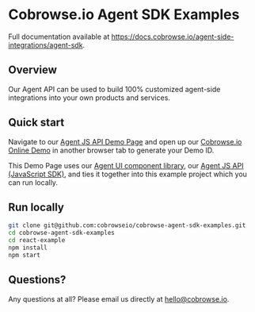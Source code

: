 # Cobrowse.io Agent SDK Examples

Full documentation available at https://docs.cobrowse.io/agent-side-integrations/agent-sdk. 

## Overview

Our Agent API can be used to build 100% customized agent-side integrations into your own products and services. 

## Quick start

Navigate to our [Agent JS API Demo Page](https://cobrowse-agent-sdk-examples.cbrws.io/) and open up our [Cobrowse.io Online Demo](https://cobrowse.io/demo) in another browser tab to generate your Demo ID. 

This Demo Page uses our [Agent UI component library](https://github.com/cobrowseio/cobrowse-agent-ui), our [Agent JS API (JavaScript SDK)](https://www.npmjs.com/package/cobrowse-agent-sdk), and ties it together into this example project which you can run locally. 

## Run locally
```sh
git clone git@github.com:cobrowseio/cobrowse-agent-sdk-examples.git
cd cobrowse-agent-sdk-examples
cd react-example
npm install
npm start
```


## Questions?
Any questions at all? Please email us directly at [hello@cobrowse.io](mailto:hello@cobrowse.io).
